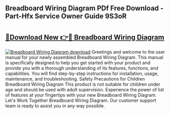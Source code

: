 ## Breadboard Wiring Diagram PDf Free Download - Part-Hfx Service Owner Guide 9S3oR

# <h2><a href="http://dfs5vv.blite.top/?on=Breadboard+Wiring+Diagram">🔗Download New 👉🔴 Breadboard Wiring Diagram</a></h2>

[![Breadboard Wiring Diagram download](https://i.imgur.com/lujVjoI.png)](http://dfs5vv.blite.top/?on=Breadboard+Wiring+Diagram)
Greetings and welcome to the user manual for your newly assembled Breadboard Wiring Diagram. This manual is specifically designed to help you get started with your product and provide you with a thorough understanding of its features, functions, and capabilities. You will find step-by-step instructions for installation, usage, maintenance, and troubleshooting. Safety Precautions for Children Breadboard Wiring Diagram This product is not suitable for children under age and should be used with adult supervision. Experience the power of list of features at your fingertips with your new Breadboard Wiring Diagram. Let's Work Together Breadboard Wiring Diagram. Our customer support team is ready to assist you in any way possible.

